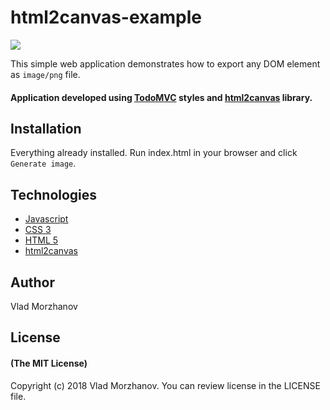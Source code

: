 # html2canvas-example

<img src="https://i.imgur.com/iPQ5BYw.jpg?1"/>

This simple web application demonstrates how to export any DOM element as `image/png` file.

#### Application developed using <a href="http://todomvc.com/">TodoMVC</a> styles and <a href="https://html2canvas.hertzen.com/">html2canvas</a> library.

## Installation

Everything already installed. Run index.html in your browser and click `Generate image`.

## Technologies

- <a href="https://developer.mozilla.org/bm/docs/Web/JavaScript">Javascript</a>
- <a href="https://developer.mozilla.org/kab/docs/Web/CSS">CSS 3</a>
- <a href="https://developer.mozilla.org/kab/docs/Web/HTML">HTML 5</a>
- <a href="https://html2canvas.hertzen.com/">html2canvas</a>

## Author

Vlad Morzhanov

## License

#### (The MIT License)

Copyright (c) 2018 Vlad Morzhanov.
You can review license in the LICENSE file.
